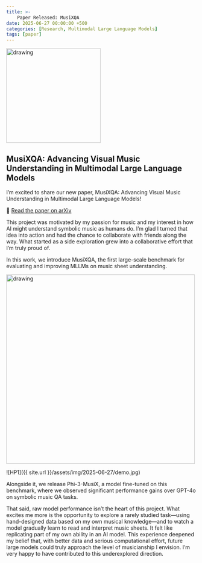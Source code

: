 ```yaml
---
title: >-
    Paper Released: MusiXQA
date: 2025-06-27 00:00:00 +500
categories: [Research, Multimodal Large Language Models]
tags: [paper]
---
```


<img src="{{ site.url }}/assets/img/2025-06-27/logo.jpg" alt="drawing" width="250"/>

## MusiXQA: Advancing Visual Music Understanding in Multimodal Large Language Models

I’m excited to share our new paper, MusiXQA: Advancing Visual Music Understanding in Multimodal Large Language Models!

🔗 [Read the paper on arXiv](https://arxiv.org/abs/2506.23009)

This project was motivated by my passion for music and my interest in how AI might understand symbolic music as humans do. I’m glad I turned that idea into action and had the chance to collaborate with friends along the way. What started as a side exploration grew into a collaborative effort that I’m truly proud of.

In this work, we introduce MusiXQA, the first large-scale benchmark for evaluating and improving MLLMs on music sheet understanding. 

<img src="{{ site.url }}/assets/img/2025-06-27/header.jpg" alt="drawing" width="500"/>

![HP1]({{ site.url }}/assets/img/2025-06-27/demo.jpg)<br /> 

Alongside it, we release Phi-3-MusiX, a model fine-tuned on this benchmark, where we observed significant performance gains over GPT-4o on symbolic music QA tasks.

That said, raw model performance isn’t the heart of this project. What excites me more is the opportunity to explore a rarely studied task—using hand-designed data based on my own musical knowledge—and to watch a model gradually learn to read and interpret music sheets. It felt like replicating part of my own ability in an AI model. This experience deepened my belief that, with better data and serious computational effort, future large models could truly approach the level of musicianship I envision. I’m very happy to have contributed to this underexplored direction.
